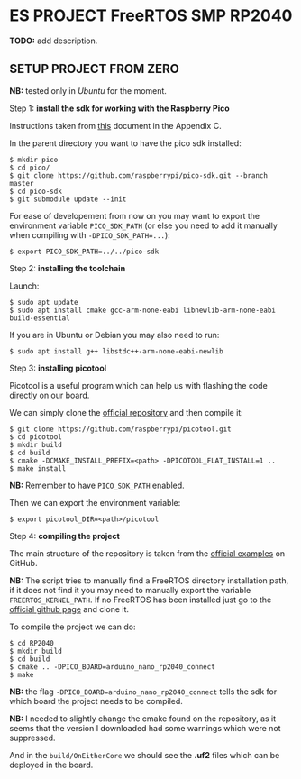 # ES PROJECT FreeRTOS SMP RP2040

**TODO:** add description.

## SETUP PROJECT FROM ZERO

**NB:** tested only in *Ubuntu* for the moment.

Step 1: **install the sdk for working with the Raspberry Pico**

Instructions taken from [this](https://datasheets.raspberrypi.com/pico/getting-started-with-pico.pdf) document in the Appendix C.

In the parent directory you want to have the pico sdk installed:

```
$ mkdir pico
$ cd pico/
$ git clone https://github.com/raspberrypi/pico-sdk.git --branch master
$ cd pico-sdk
$ git submodule update --init
```

For ease of developement from now on you may want to export the environment variable `PICO_SDK_PATH` (or else you need to add it manually when compiling with `-DPICO_SDK_PATH=...`):

```
$ export PICO_SDK_PATH=../../pico-sdk
```

Step 2: **installing the toolchain**

Launch:

```
$ sudo apt update
$ sudo apt install cmake gcc-arm-none-eabi libnewlib-arm-none-eabi build-essential
```

If you are in Ubuntu or Debian you may also need to run:

```
$ sudo apt install g++ libstdc++-arm-none-eabi-newlib
```

Step 3: **installing picotool**

Picotool is a useful program which can help us with flashing the code directly on our board.

We can simply clone the [official repository](https://github.com/raspberrypi/picotool) and then compile it:

```
$ git clone https://github.com/raspberrypi/picotool.git
$ cd picotool
$ mkdir build
$ cd build
$ cmake -DCMAKE_INSTALL_PREFIX=<path> -DPICOTOOL_FLAT_INSTALL=1 ..
$ make install
```

**NB:** Remember to have `PICO_SDK_PATH` enabled.

Then we can export the environment variable:

```
$ export picotool_DIR=<path>/picotool
```

Step 4: **compiling the project**

The main structure of the repository is taken from the [official examples](https://github.com/FreeRTOS/FreeRTOS-Community-Supported-Demos) on GitHub.

**NB:** The script tries to manually find a FreeRTOS directory installation path, if it does not find it you may need to manually export the variable `FREERTOS_KERNEL_PATH`. If no FreeRTOS has been installed just go to the [official github page](https://github.com/FreeRTOS/FreeRTOS-Kernel/tree/7ce8266bc5c6e13534959179295d7ec25f9e438c) and clone it.

To compile the project we can do:

```
$ cd RP2040
$ mkdir build
$ cd build
$ cmake .. -DPICO_BOARD=arduino_nano_rp2040_connect
$ make
```

**NB:** the flag `-DPICO_BOARD=arduino_nano_rp2040_connect` tells the sdk for which board the project needs to be compiled.

**NB:** I needed to slightly change the cmake found on the repository, as it seems that the version I downloaded had some warnings which were not suppressed.

And in the `build/OnEitherCore` we should see the **.uf2** files which can be deployed in the board.